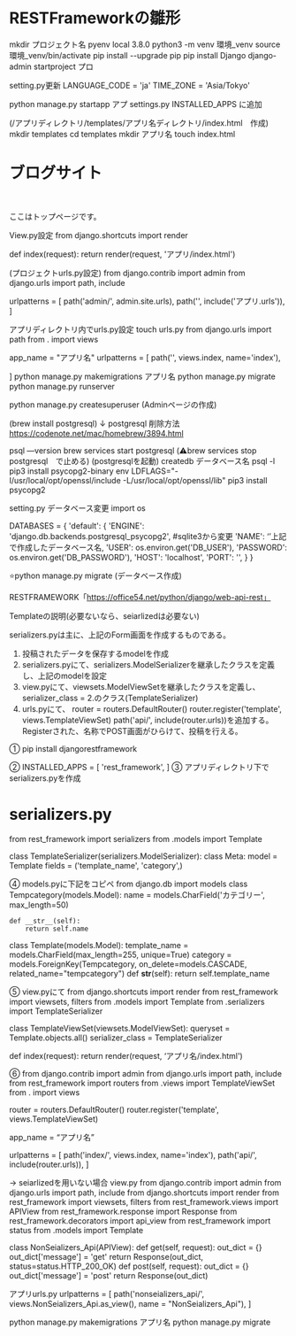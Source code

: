 # RESTFrameworkの雛形

mkdir プロジェクト名
pyenv local 3.8.0
python3 -m venv 環境_venv 
source 環境_venv/bin/activate
pip install --upgrade pip 
pip install Django
django-admin startproject プロ

setting.py更新
LANGUAGE_CODE = 'ja'
TIME_ZONE = 'Asia/Tokyo' 

python manage.py startapp アプ
settings.py INSTALLED_APPS に追加

(/アプリディレクトリ/templates/アプリ名ディレクトリ/index.html　作成)
mkdir templates
cd templates
mkdir アプリ名
touch index.html 
<!DOCTYPE html>
<html>
  <head>
    <h1>ブログサイト</h1> <p>ここはトップページです。</p> 
  </head>
  <body>
  </body>
</html>

View.py設定
from django.shortcuts import render 

def index(request):
	return render(request, 'アプリ/index.html')

(プロジェクトurls.py設定)
from django.contrib import admin
from django.urls import path, include

urlpatterns = [
path('admin/', admin.site.urls),
path('', include('アプリ.urls')),
]

アプリディレクトリ内でurls.py設定
touch urls.py
from django.urls import path
from . import views


app_name = "アプリ名"
urlpatterns = [
        path('', views.index, name='index'),

]
python manage.py makemigrations アプリ名
python manage.py migrate
python manage.py runserver

python manage.py createsuperuser
(Adminページの作成)


(brew install postgresql)
↓ postgresql 削除方法
https://codenote.net/mac/homebrew/3894.html

psql —version
brew services start postgresql
(⚠️brew services stop postgresql　で止める)
(postgresqlを起動)
createdb データベース名
psql -l
pip3 install psycopg2-binary
env LDFLAGS="-I/usr/local/opt/openssl/include -L/usr/local/opt/openssl/lib" pip3 install psycopg2 

setting.py データベース変更
import os 

DATABASES = {
    'default': {
        'ENGINE': 'django.db.backends.postgresql_psycopg2', #sqlite3から変更
        'NAME': ‘’上記で作成したデータベース名,
        'USER': os.environ.get('DB_USER'),
        'PASSWORD': os.environ.get('DB_PASSWORD'),
        'HOST': 'localhost',
        'PORT': '',
    }
}

⭐️python manage.py migrate (データベース作成)

RESTFRAMEWORK「https://office54.net/python/django/web-api-rest」

Templateの説明(必要ないなら、seiarlizedは必要ない)

serializers.pyは主に、上記のForm画面を作成するものである。
1. 投稿されたデータを保存するmodelを作成
2. serializers.pyにて、serializers.ModelSerializerを継承したクラスを定義し、上記のmodelを設定
3. view.pyにて、viewsets.ModelViewSetを継承したクラスを定義し、serializer_class = 2.のクラス(TemplateSerializer)
4. urls.pyにて、
router = routers.DefaultRouter()
router.register('template', views.TemplateViewSet)
path('api/', include(router.urls))を追加する。
Registerされた、名称でPOST画面がひらけて、投稿を行える。


①
pip install djangorestframework

②
INSTALLED_APPS = [
    'rest_framework',
]
③
アプリディレクトリ下でserializers.pyを作成
# serializers.py
from rest_framework import serializers
from .models import Template

class TemplateSerializer(serializers.ModelSerializer):
    class Meta:
        model = Template
        fields = ('template_name', 'category',)

④
models.pyに下記をコピペ
from django.db import models
class Tempcategory(models.Model):
    name = models.CharField('カテゴリー', max_length=50)

    def __str__(self):
        return self.name

class Template(models.Model):
    template_name = models.CharField(max_length=255, unique=True)
    category = models.ForeignKey(Tempcategory, on_delete=models.CASCADE, related_name="tempcategory")
    def __str__(self):
        return self.template_name


⑤
view.pyにて
from django.shortcuts import render 
from rest_framework import viewsets, filters
from .models import Template
from .serializers import TemplateSerializer

class TemplateViewSet(viewsets.ModelViewSet):
    queryset = Template.objects.all()
    serializer_class = TemplateSerializer

def index(request):
    return render(request, ‘アプリ名/index.html')


⑥
from django.contrib import admin
from django.urls import path, include
from rest_framework import routers
from .views import TemplateViewSet
from . import views

router = routers.DefaultRouter()
router.register('template', views.TemplateViewSet)

app_name = “アプリ名”

urlpatterns = [
    path('index/', views.index, name='index'),
    path('api/', include(router.urls)),
]


→ seiarlizedを用いない場合
view.py
from django.contrib import admin
from django.urls import path, include
from django.shortcuts import render 
from rest_framework import viewsets, filters
from rest_framework.views import APIView
from rest_framework.response import Response
from rest_framework.decorators import api_view
from rest_framework import status
from .models import Template

class NonSeializers_Api(APIView):
    def get(self, request):
        out_dict = {}
        out_dict['message'] = 'get'
        return Response(out_dict, status=status.HTTP_200_OK)
    def post(self, request):
        out_dict = {}
        out_dict['message'] = 'post'
        return Response(out_dict)



アプリurls.py
urlpatterns = [
    path('nonseializers_api/', views.NonSeializers_Api.as_view(), name = "NonSeializers_Api"),
]

python manage.py makemigrations アプリ名
python manage.py migrate
